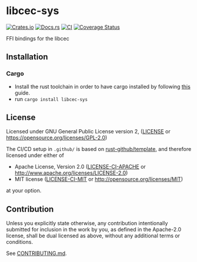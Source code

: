 # libcec-sys

[![Crates.io](https://img.shields.io/crates/v/libcec-sys.svg)](https://crates.io/crates/libcec-sys)
[![Docs.rs](https://docs.rs/libcec-sys/badge.svg)](https://docs.rs/libcec-sys)
[![CI](https://github.com/ssalonen/libcec-sys/workflows/Continuous%20Integration/badge.svg)](https://github.com/ssalonen/libcec-sys/actions)
[![Coverage Status](https://coveralls.io/repos/github/ssalonen/libcec-sys/badge.svg?branch=master)](https://coveralls.io/github/ssalonen/libcec-sys?branch=master)

FFI bindings for the libcec

## Installation

### Cargo

* Install the rust toolchain in order to have cargo installed by following
  [this](https://www.rust-lang.org/tools/install) guide.
* run `cargo install libcec-sys`

## License

Licensed under GNU General Public License version 2, ([LICENSE](LICENSE) or https://opensource.org/licenses/GPL-2.0)

The CI/CD setup in `.github/` is based on [rust-github/template](https://github.com/rust-github/template), and therefore licensed under  either of

* Apache License, Version 2.0
   ([LICENSE-CI-APACHE](LICENSE-APACHE) or http://www.apache.org/licenses/LICENSE-2.0)
* MIT license
   ([LICENSE-CI-MIT](LICENSE-MIT) or http://opensource.org/licenses/MIT)

at your option.

## Contribution

Unless you explicitly state otherwise, any contribution intentionally submitted
for inclusion in the work by you, as defined in the Apache-2.0 license, shall be
dual licensed as above, without any additional terms or conditions.

See [CONTRIBUTING.md](CONTRIBUTING.md).
